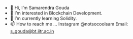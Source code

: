 - 👋 Hi, I’m Samarendra Gouda
- 👀 I’m interested in Blockchain Development.
- 🌱 I’m currently learning Solidity.
- 📫 How to reach me ... Instagram @notsocoolsam  Email: s_gouda@bt.iitr.ac.in

<!---
samarendra18/samarendra18 is a ✨ special ✨ repository because its `README.md` (this file) appears on your GitHub profile.
You can click the Preview link to take a look at your changes.
--->
